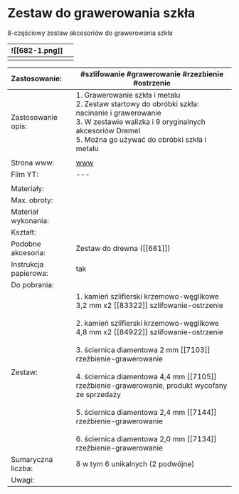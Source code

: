 # Zestaw do grawerowania szkła

8-częściowy zestaw akcesoriów do grawerowania szkła




| ![[682-1.png]] |     |
| -------------- | --- |
|                |     |


| Zastosowanie:         | #szlifowanie #grawerowanie #rzezbienie #ostrzenie                                                                                                                                                                                                                                                                                                                                                                                                                                                         |
| :-------------------- | --------------------------------------------------------------------------------------------------------------------------------------------------------------------------------------------------------------------------------------------------------------------------------------------------------------------------------------------------------------------------------------------------------------------------------------------------------------------------------------------------------- |
| Zastosowanie opis:    | 1. Grawerowanie szkła i metalu<br>2. Zestaw startowy do obróbki szkła: nacinanie i grawerowanie<br>3. W zestawie walizka i 9 oryginalnych akcesoriów Dremel<br>5. Można go używać do obróbki szkła i metalu                                                                                                                                                                                                                                                                                               |
|                       |                                                                                                                                                                                                                                                                                                                                                                                                                                                                                                           |
| Strona www:           | [www](https://www.dremel.com/pl/pl/p/zestaw-do-grawerowania-szkla-2615c682ja)                                                                                                                                                                                                                                                                                                                                                                                                                             |
| Film YT:              | ---                                                                                                                                                                                                                                                                                                                                                                                                                                                                                                       |
|                       |                                                                                                                                                                                                                                                                                                                                                                                                                                                                                                           |
| Materiały:            |                                                                                                                                                                                                                                                                                                                                                                                                                                                                                                           |
| Max. obroty:          |                                                                                                                                                                                                                                                                                                                                                                                                                                                                                                           |
| Materiał wykonania:   |                                                                                                                                                                                                                                                                                                                                                                                                                                                                                                           |
| Kształt:              |                                                                                                                                                                                                                                                                                                                                                                                                                                                                                                           |
| Podobne akcesoria:    | Zestaw do drewna ([[681]])                                                                                                                                                                                                                                                                                                                                                                                                                                                                                |
| Instrukcja papierowa: | tak                                                                                                                                                                                                                                                                                                                                                                                                                                                                                                       |
| Do pobrania:          |                                                                                                                                                                                                                                                                                                                                                                                                                                                                                                           |
| Zestaw:               | 1. kamień szlifierski krzemowo-węglikowe 3,2 mm x2 [[83322]] szlifowanie-ostrzenie<br><br>2. kamień szlifierski krzemowo-węglikowe 4,8 mm x2 [[84922]] szlifowanie-ostrzenie<br><br>3. ściernica diamentowa 2 mm [[7103]] rzeźbienie-grawerowanie<br><br>4. ściernica diamentowa 4,4 mm [[7105]] rzeźbienie-grawerowanie, produkt wycofany ze sprzedaży<br><br>5. ściernica diamentowa 2,4 mm [[7144]] rzeźbienie-grawerowanie<br><br>6. ściernica diamentowa 2,0 mm [[7134]] rzeźbienie-grawerowanie<br> |
| Sumaryczna liczba:    | 8 w tym 6 unikalnych (2 podwójne)                                                                                                                                                                                                                                                                                                                                                                                                                                                                         |
| Uwagi:                |                                                                                                                                                                                                                                                                                                                                                                                                                                                                                                           |

